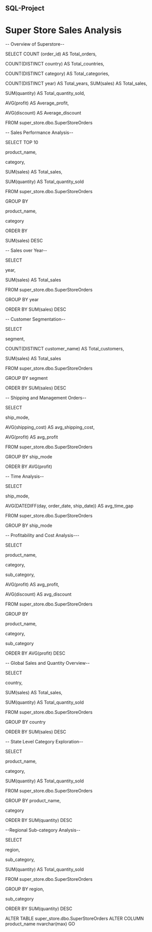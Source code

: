 ## SQL-Project
# Super Store Sales Analysis

-- Overview of Superstore--

SELECT COUNT (order_id) AS Total_orders,

COUNT(DISTINCT country) AS Total_countries,

COUNT(DISTINCT category) AS Total_categories,

COUNT(DISTINCT year) AS Total_years,
SUM(sales) AS Total_sales, 

SUM(quantity) AS Total_quantity_sold,

AVG(profit) AS Average_profit,

AVG(discount) AS Average_discount

FROM super_store.dbo.SuperStoreOrders

-- Sales Performance Analysis--

SELECT TOP 10

product_name,

category,

SUM(sales) AS Total_sales,

SUM(quantity) AS Total_quantity_sold

FROM super_store.dbo.SuperStoreOrders

GROUP BY

product_name,

category

ORDER BY

SUM(sales) DESC

-- Sales over Year--

SELECT

year,

SUM(sales) AS Total_sales

FROM super_store.dbo.SuperStoreOrders

GROUP BY year

ORDER BY SUM(sales) DESC

-- Customer Segmentation--

SELECT

segment,

COUNT(DISTINCT customer_name) AS Total_customers,

SUM(sales) AS Total_sales


FROM super_store.dbo.SuperStoreOrders

GROUP BY segment

ORDER BY SUM(sales) DESC

-- Shipping and Management Orders--

SELECT

ship_mode,

AVG(shipping_cost) AS avg_shipping_cost,

AVG(profit) AS avg_profit

FROM super_store.dbo.SuperStoreOrders

GROUP BY ship_mode

ORDER BY AVG(profit) 

-- Time Analysis--

SELECT

ship_mode,

AVG(DATEDIFF(day, order_date, ship_date)) AS avg_time_gap

FROM super_store.dbo.SuperStoreOrders

GROUP BY ship_mode

-- Profitability and Cost Analysis---

SELECT

product_name,

category,

sub_category,

AVG(profit) AS avg_profit,

AVG(discount) AS avg_discount

FROM super_store.dbo.SuperStoreOrders

GROUP BY

product_name,

category,

sub_category

ORDER BY AVG(profit) DESC

-- Global Sales and Quantity Overview--

SELECT

country,

SUM(sales) AS Total_sales,

SUM(quantity) AS Total_quantity_sold

FROM super_store.dbo.SuperStoreOrders

GROUP BY country

ORDER BY SUM(sales) DESC

-- State Level Category Exploration--

SELECT

product_name,

category,

SUM(quantity) AS Total_quantity_sold

FROM super_store.dbo.SuperStoreOrders

GROUP BY product_name,

category

ORDER BY SUM(quantity) DESC


--Regional Sub-category Analysis--

SELECT 

region,

sub_category,

SUM(quantity) AS Total_quantity_sold

FROM super_store.dbo.SuperStoreOrders

GROUP BY region,

sub_category

ORDER BY SUM(quantity) DESC


ALTER TABLE super_store.dbo.SuperStoreOrders
ALTER COLUMN product_name nvarchar(max)
GO


